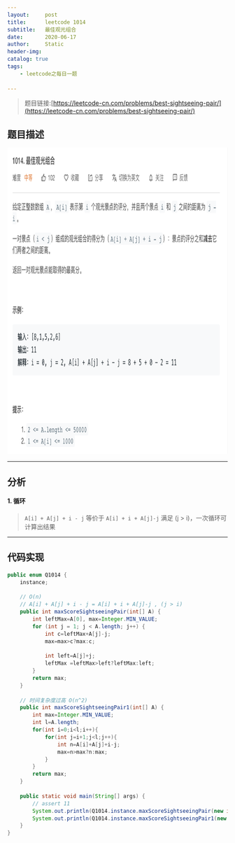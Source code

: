 ```yaml
---
layout:     post
title:      leetcode 1014
subtitle:   最佳观光组合
date:       2020-06-17
author:     Static
header-img: 
catalog: true
tags:
    - leetcode之每日一题
    
---
```


> 题目链接:[https://leetcode-cn.com/problems/best-sightseeing-pair/](https://leetcode-cn.com/problems/best-sightseeing-pair/)

## 题目描述

<html>
    <img src="/img/leetcode/leetcode-1014.png" width="700" height="700" /> 
</html>

---

## 分析

#### 1. 循环

> `A[i] + A[j] + i - j` 等价于 `A[i] + i + A[j]-j` 满足 (j > i)，一次循环可计算出结果

---

## 代码实现

```java
public enum Q1014 {
    instance;

    // O(n)
    // A[i] + A[j] + i - j = A[i] + i + A[j]-j , (j > i)
    public int maxScoreSightseeingPair(int[] A) {
        int leftMax=A[0], max=Integer.MIN_VALUE;
        for (int j = 1; j < A.length; j++) {
            int c=leftMax+A[j]-j;
            max=max>c?max:c;

            int left=A[j]+j;
            leftMax =leftMax>left?leftMax:left;
        }
        return max;
    }

    // 时间复杂度过高 O(n^2)
    public int maxScoreSightseeingPair1(int[] A) {
        int max=Integer.MIN_VALUE;
        int l=A.length;
        for(int i=0;i<l;i++){
            for(int j=i+1;j<l;j++){
                int n=A[i]+A[j]+i-j;
                max=n>max?n:max;
            }
        }
        return max;
    }

    public static void main(String[] args) {
        // assert 11
        System.out.println(Q1014.instance.maxScoreSightseeingPair(new int[]{8,1,5,2,6}));
        System.out.println(Q1014.instance.maxScoreSightseeingPair1(new int[]{8,1,5,2,6}));
    }
}
```